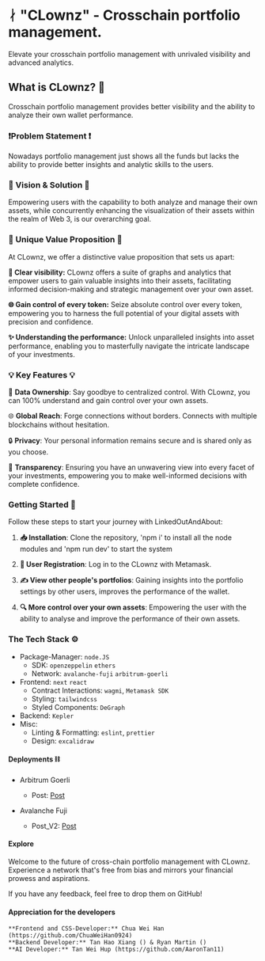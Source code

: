 # ᛅ "CLownz" - Crosschain portfolio management.

Elevate your crosschain portfolio management with unrivaled visibility and advanced analytics.

## **What is CLownz? 💬**

Crosschain portfolio management provides better visibility and the ability to analyze their own wallet performance.

### **❗️Problem Statement ❗️**

Nowadays portfolio management just shows all the funds but lacks the ability to provide better insights and analytic skills to the users.

### **👀 Vision & Solution 👀**

Empowering users with the capability to both analyze and manage their own assets, while concurrently enhancing the visualization of their assets within the realm of Web 3, is our overarching goal.

### **💯 Unique Value Proposition 💯**

At CLownz, we offer a distinctive value proposition that sets us apart:

**🌟 Clear visibility:** CLownz offers a suite of graphs and analytics that empower users to gain valuable insights into their assets, facilitating informed decision-making and strategic management over your own asset.

**🌐 Gain control of every token:** Seize absolute control over every token, empowering you to harness the full potential of your digital assets with precision and confidence.

**✨ Understanding the performance:** Unlock unparalleled insights into asset performance, enabling you to masterfully navigate the intricate landscape of your investments.

### **💡 Key Features 💡**

🔑 **Data Ownership**: Say goodbye to centralized control. With CLownz, you can 100% understand and gain control over your own assets.

🌐 **Global Reach**: Forge connections without borders. Connects with multiple blockchains without hesitation.

🔒 **Privacy**: Your personal information remains secure and is shared only as you choose.

💼 **Transparency**: Ensuring you have an unwavering view into every facet of your investments, empowering you to make well-informed decisions with complete confidence.

### **Getting Started 🚀**

Follow these steps to start your journey with LinkedOutAndAbout:

1. **📥 Installation**: Clone the repository, 'npm i' to install all the node modules and 'npm run dev' to start the system

2. **🔐 User Registration**: Log in to the CLownz with Metamask.

3. **✍️ View other people's portfolios**: Gaining insights into the portfolio settings by other users, improves the performance of the wallet.

4. **🔍 More control over your own assets**: Empowering the user with the ability to analyse and improve the performance of their own assets.

### **The Tech Stack ⚙️**

-   Package-Manager: `node.JS`
    -   SDK: `openzeppelin` `ethers`
    -   Network: `avalanche-fuji` `arbitrum-goerli`
-   Frontend: `next` `react`
    -   Contract Interactions: `wagmi`, `Metamask SDK`
    -   Styling: `tailwindcss`
    -   Styled Components: `DeGraph`
-   Backend: `Kepler`
-   Misc:
    -   Linting & Formatting: `eslint`, `prettier`
    -   Design: `excalidraw`

#### **Deployments ⛓️**

-   Arbitrum Goerli

    -   Post: [Post](https://goerli.arbiscan.io/address/0x4eE36Ac14D03445FC0D21C52EF06F7780c9981e3)

-   Avalanche Fuji

    -   Post_V2: [Post](https://testnet.snowtrace.io/address/0x56590e8bdf817759fe543f55b80734a1424eaaef#writeContract)

#### **Explore**

Welcome to the future of cross-chain portfolio management with CLownz. Experience a network that's free from bias and mirrors your financial prowess and aspirations.

If you have any feedback, feel free to drop them on GitHub!

#### **Appreciation for the developers**

    **Frontend and CSS-Developer:** Chua Wei Han (https://github.com/ChuaWeiHan0924)
    **Backend Developer:** Tan Hao Xiang () & Ryan Martin ()
    **AI Developer:** Tan Wei Hup (https://github.com/AaronTan11)
